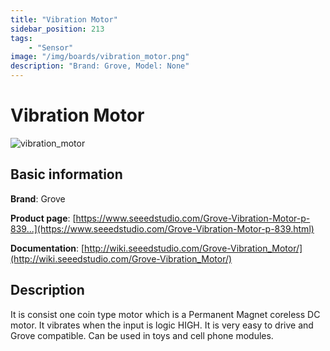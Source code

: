 ```yaml
---
title: "Vibration Motor"
sidebar_position: 213
tags:
    - "Sensor"
image: "/img/boards/vibration_motor.png"
description: "Brand: Grove, Model: None"
---
```

# Vibration Motor

![vibration_motor](/img/boards/vibration_motor.png)

## Basic information

**Brand**: Grove

**Product page**: [https://www.seeedstudio.com/Grove-Vibration-Motor-p-839...](https://www.seeedstudio.com/Grove-Vibration-Motor-p-839.html)

**Documentation**: [http://wiki.seeedstudio.com/Grove-Vibration_Motor/](http://wiki.seeedstudio.com/Grove-Vibration_Motor/)

## Description

It is consist one coin type motor which is a Permanent Magnet coreless DC motor\. It vibrates when the input is logic HIGH\. It is very easy to drive and Grove compatible\. Can be used in toys and cell phone modules\.



